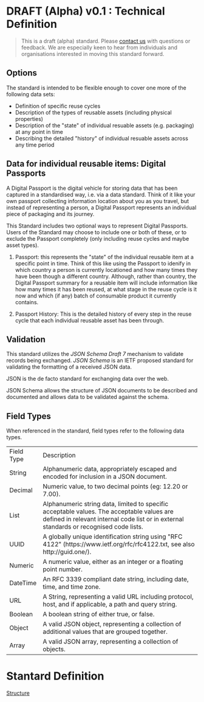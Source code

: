 # DRAFT (Alpha) v0.1 : Technical Definition

> This is a draft (alpha) standard. Please [contact us](https://reath.id/contact) with questions or feedback. We are especially keen to hear from individuals and organisations interested in moving this standard forward.

## Options

 The standard is intended to be flexible enough to cover one more of the following data sets:

 - Definition of specific reuse cycles
 - Description of the types of reusable assets (including physical properties)
 - Description of the "state" of individual resuable assets (e.g. packaging) at any point in time
 - Describing the detailed "history" of individual resuable assets across any time period

 ## Data for individual reusable items: Digital Passports

A Digital Passport is the digital vehicle for storing data that has been captured in a standardised way, i.e. via a data standard. Think of it like your own passport collecting information location about you as you travel, but instead of representing a person, a Digital Passport represents an individual piece of packaging and its journey.

This Standard includes two optional ways to represent Digital Passports. Users of the Standard may choose to include one or both of these, or to exclude the Passport completely (only including reuse cycles and maybe asset types).

1. Passport: this represents the "state" of the individual reusable item at a specific point in time. Think of this like using the Passport to idenify in which country a person is currently locationed and how many times they have been though a different country. Although, rather than country, the Digital Passport summary for a reusable item will include information like how many times it has been reused, at what stage in the reuse cycle is it now and which (if any) batch of consumable product it currently contains.

1. Passport History: This is the detailed history of every step in the reuse cycle that each individual reusable asset has been through.

## Validation

This standard utilizes the *JSON Schema Draft 7* mechanism to validate records being exchanged. *JSON Schema* is an IETF proposed standard for validating the formatting of a received JSON data.

JSON is the de facto standard for exchanging data over the web.

JSON Schema allows the structure of JSON documents to be described and documented and allows data to be validated against the schema. 

## Field Types

When referenced in the standard, field types refer to the following data types.

<table>
  <tr>
    <td>Field Type</td>
    <td>Description</td>
  </tr>
  <tr>
    <td>String</td>
    <td>Alphanumeric data, appropriately escaped and encoded for inclusion in a JSON document. </td>
  </tr>
  <tr>
    <td>Decimal</td>
    <td>Numeric value, to two decimal points (eg: 12.20 or 7.00). </td>
  </tr>
  <tr>
    <td>List</td>
    <td>Alphanumeric string data, limited to specific acceptable values. The acceptable values are defined in relevant internal code list or in external standards or recognised code lists.</td>
  </tr>
  <tr>
    <td>UUID</td>
    <td>A globally unique identification string using "RFC 4122" (https://www.ietf.org/rfc/rfc4122.txt, see also http://guid.one/).</td>
  </tr>
  <tr>
    <td>Numeric</td>
    <td>A numeric value, either as an integer or a  floating point number.</td>
  </tr>
  <tr>
    <td>DateTime</td>
    <td>An RFC 3339 compliant date string, including date, time, and time zone.</td>
  </tr>
  <tr>
    <td>URL</td>
    <td>A String, representing a valid URL including protocol, host, and if applicable, a path and query string.</td>
  </tr>
  <tr>
    <td>Boolean</td>
    <td>A boolean string of either true, or false.</td>
  </tr>
  <tr>
    <td>Object</td>
    <td>A valid JSON object, representing a collection of additional values that are grouped together.</td>
  </tr>
  <tr>
    <td>Array</td>
    <td>A valid JSON array, representing a collection of objects.</td>
  </tr>
</table>



# Stantard Definition

[Structure](standard)
